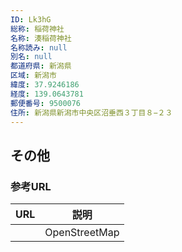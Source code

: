 ```yaml
---
ID: Lk3hG
総称: 稲荷神社
名称: 湊稲荷神社
名称読み: null
別名: null
都道府県: 新潟県
区域: 新潟市
緯度: 37.9246186
経度: 139.0643781
郵便番号: 9500076
住所: 新潟県新潟市中央区沼垂西３丁目８−２３
---
```


## その他

### 参考URL

| URL | 説明          |
| --- | ------------- |
|     | OpenStreetMap |

